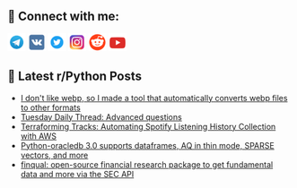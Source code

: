## 🔎 Connect with me:
[<img src="https://github.com/bullbesh/bullbesh/blob/main/images/Telegram.png" width="32" height="32" />](https://t.me/bullbesh)
[<img src="https://github.com/bullbesh/bullbesh/blob/main/images/VK.png" width="32" height="32" />](https://vk.com/bullbesh)
[<img src="https://github.com/bullbesh/bullbesh/blob/main/images/Twitter.png" width="32" height="32" />](https://twitter.com/bullbesh1)
[<img src="https://github.com/bullbesh/bullbesh/blob/main/images/Instagram.png" width="32" height="32" />](https://www.instagram.com/bullbesh)
[<img src="https://github.com/bullbesh/bullbesh/blob/main/images/Reddit.png" width="32" height="32" />](https://www.reddit.com/user/bullbesh)
[<img src="https://github.com/bullbesh/bullbesh/blob/main/images/YouTube.png" width="32" height="32" />](https://www.youtube.com/channel/UCtfjRs6uzgq5mfm8S06WTcg)

## 📕 Latest r/Python Posts
<!-- BLOG-POST-LIST:START -->
- [I don&#39;t like webp, so I made a tool that automatically converts webp files to other formats](https://www.reddit.com/r/Python/comments/1j2z92t/i_dont_like_webp_so_i_made_a_tool_that/)
- [Tuesday Daily Thread: Advanced questions](https://www.reddit.com/r/Python/comments/1j2xevt/tuesday_daily_thread_advanced_questions/)
- [Terraforming Tracks: Automating Spotify Listening History Collection with AWS](https://www.reddit.com/r/Python/comments/1j2wnpq/terraforming_tracks_automating_spotify_listening/)
- [Python-oracledb 3.0 supports dataframes, AQ in thin mode, SPARSE vectors, and more](https://www.reddit.com/r/Python/comments/1j2w1gs/pythonoracledb_30_supports_dataframes_aq_in_thin/)
- [finqual: open-source financial research package to get fundamental data and more via the SEC API](https://www.reddit.com/r/Python/comments/1j2s1er/finqual_opensource_financial_research_package_to/)
<!-- BLOG-POST-LIST:END -->
